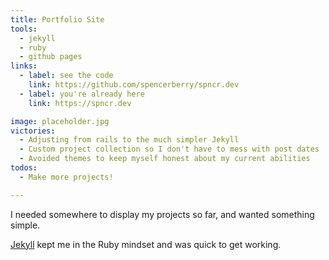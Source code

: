 ```yaml
---
title: Portfolio Site
tools:
  - jekyll
  - ruby
  - github pages
links:
  - label: see the code
    link: https://github.com/spencerberry/spncr.dev
  - label: you're already here
    link: https://spncr.dev

image: placeholder.jpg
victories:
  - Adjusting from rails to the much simpler Jekyll
  - Custom project collection so I don't have to mess with post dates
  - Avoided themes to keep myself honest about my current abilities
todos:
  - Make more projects!

---
```


I needed somewhere to display my projects so far, and wanted something simple.

[Jekyll](https://jekyllrb.com/) kept me in the Ruby mindset and was quick to get working.
